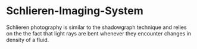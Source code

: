 # Schlieren-Imaging-System
Schlieren photography is similar to the shadowgraph technique and relies on the the fact that light rays are bent whenever they encounter changes in density of a fluid. 

